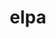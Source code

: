 ---
title: "elpa"
layout: cache
categories: [package, develop-2023-11-05]
meta: {"versions": ["2023.05.001"], "compilers": ["gcc@=12.3.0"], "oss": ["ubuntu22.04"], "platforms": ["linux"], "targets": ["x86_64_v3"], "stacks": ["root", "tutorial"], "num_specs": 1, "num_specs_by_stack": {"root": 1, "tutorial": 1}}
spec_details: [{"hash": "ny7oq3mgcsl6lohkog6yvns2wd2q4bb7", "compiler": "gcc@=12.3.0", "versions": ["2023.05.001"], "os": "ubuntu22.04", "platform": "linux", "target": "x86_64_v3", "variants": ["~autotune", "build_system=autotools", "~cuda", "+mpi", "+openmp", "~rocm"], "stacks": ["root", "tutorial"], "size": "-", "tarball": "https://binaries.spack.io/develop-2023-11-05/build_cache/linux-ubuntu22.04-x86_64_v3/gcc-12.3.0/elpa-2023.05.001/linux-ubuntu22.04-x86_64_v3-gcc-12.3.0-elpa-2023.05.001-ny7oq3mgcsl6lohkog6yvns2wd2q4bb7.spack"}]
---